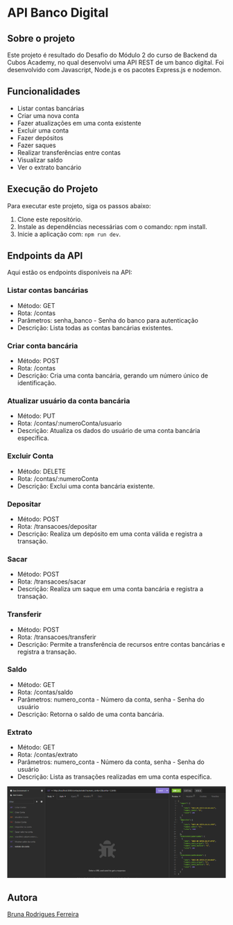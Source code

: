 # API Banco Digital

## Sobre o projeto
Este projeto é resultado do Desafio do Módulo 2 do curso de Backend da Cubos Academy, no qual desenvolvi uma API REST de um banco digital. Foi desenvolvido com Javascript, Node.js e os pacotes Express.js e nodemon.

## Funcionalidades

- Listar contas bancárias
- Criar uma nova conta
- Fazer atualizações em uma conta existente
- Excluir uma conta
- Fazer depósitos
- Fazer saques
- Realizar transferências entre contas
- Visualizar saldo
- Ver o extrato bancário

## Execução do Projeto

Para executar este projeto, siga os passos abaixo:

1. Clone este repositório.
2. Instale as dependências necessárias com o comando: npm install.
3. Inicie a aplicação com: `npm run dev`.

## Endpoints da API
Aqui estão os endpoints disponíveis na API:

### Listar contas bancárias
- Método: GET
- Rota: /contas
- Parâmetros: senha_banco - Senha do banco para autenticação
- Descrição: Lista todas as contas bancárias existentes.

### Criar conta bancária
- Método: POST
- Rota: /contas
- Descrição: Cria uma conta bancária, gerando um número único de identificação.
  
### Atualizar usuário da conta bancária
- Método: PUT
- Rota: /contas/:numeroConta/usuario
- Descrição: Atualiza os dados do usuário de uma conta bancária específica.

### Excluir Conta
- Método: DELETE
- Rota: /contas/:numeroConta
- Descrição: Exclui uma conta bancária existente.

### Depositar
- Método: POST
- Rota: /transacoes/depositar
- Descrição: Realiza um depósito em uma conta válida e registra a transação.

### Sacar
- Método: POST
- Rota: /transacoes/sacar
- Descrição: Realiza um saque em uma conta bancária e registra a transação.

### Transferir
- Método: POST
- Rota: /transacoes/transferir
- Descrição: Permite a transferência de recursos entre contas bancárias e registra a transação.

### Saldo
- Método: GET
- Rota: /contas/saldo
- Parâmetros: numero_conta - Número da conta, senha - Senha do usuário
- Descrição: Retorna o saldo de uma conta bancária.

### Extrato
- Método: GET
- Rota: /contas/extrato
- Parâmetros: numero_conta - Número da conta, senha - Senha do usuário
- Descrição: Lista as transações realizadas em uma conta específica.

![](./img/Desafio01.png) 

## Autora

[Bruna Rodrigues Ferreira](https://github.com/bruna-rferreira)
